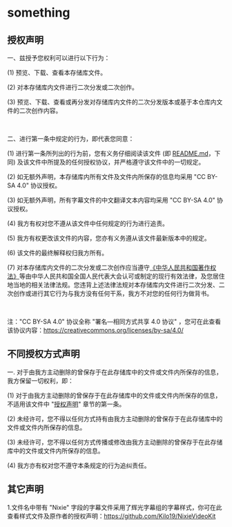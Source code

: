 # something
## 授权声明
一、兹授予您权利可以进行以下行为：

  (1) 预览、下载、查看本存储库文件。 
 
  (2) 对本存储库内文件进行二次分发或二次创作。 
  
  (3) 预览、下载、查看或再分发对存储库内文件的二次分发版本或基于本仓库内文件的二次创作内容。 

<br/>

二、进行第一条中规定的行为，即代表您同意：

  (1) 进行第一条所列出的行为前，您有义务仔细阅读该文件 (即 [README.md](README.md)，下同) 及该文件中所提及的任何授权协议，并严格遵守该文件中的一切规定。
 
  (2) 如无额外声明，本存储库内所有文件及文件内所保存的信息均采用 "CC BY-SA 4.0" 协议授权。 

  (3) 如无额外声明，所有字幕文件的中文翻译文本内容均采用 "CC BY-SA 4.0" 协议授权。 

  (4) 我方有权对您不遵从该文件中任何规定的行为进行追责。

  (5) 我方有权更改该文件的内容，您亦有义务遵从该文件最新版本中的规定。

  (6) 该文件的最终解释权归我方所有。

  (7) 对本存储库内文件的二次分发或二次创作应当遵守[《中华人民共和国著作权法》](https://flk.npc.gov.cn/detail?id=ff808081752b7d430175e4766bab1557&fileId=&type=&title=%E4%B8%AD%E5%8D%8E%E4%BA%BA%E6%B0%91%E5%85%B1%E5%92%8C%E5%9B%BD%E8%91%97%E4%BD%9C%E6%9D%83%E6%B3%95)等由中华人民共和国全国人民代表大会认可或制定的现行有效法律，及您居住地当地的相关法律法规。您违背上述法律法规对本存储库内文件进行二次分发、二次创作或进行其它行为与我方没有任何干系，我方不对您的任何行为做背书。

<br/>

注："CC BY-SA 4.0" 协议全称 "署名—相同方式共享 4.0 协议" ，您可在此查看该协议内容：https://creativecommons.org/licenses/by-sa/4.0/

## 不同授权方式声明
一. 对于由我方主动删除的曾保存于在此存储库中的文件或文件内所保存的信息，我方保留一切权利，即：

   (1) 对于由我方主动删除的曾保存于在此存储库中的文件或文件内所保存的信息，不适用该文件中 "[授权声明](README.md#授权声明)" 章节的第一条。

   (2) 未经许可，您不得以任何方式持有由我方主动删除的曾保存于在此存储库中的文件或文件内所保存的信息。

   (3) 未经许可，您不得以任何方式传播或修改由我方主动删除的曾保存于在此存储库中的文件或文件内所保存的信息。

   (4) 我方亦有权对您不遵守本条规定的行为追纠责任。

## 其它声明
1.文件名中带有 "Nixie" 字段的字幕文件采用了辉光字幕组的字幕样式，你可在此查看样式文件及原作者的授权声明：https://github.com/Kilo19/NixieVideoKit 
